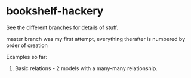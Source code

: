 bookshelf-hackery
=================

See the different branches for details of stuff.

master branch was my first attempt, everything therafter is numbered by order of creation

Examples so far:

1. Basic relations - 2 models with a many-many relationship. 
